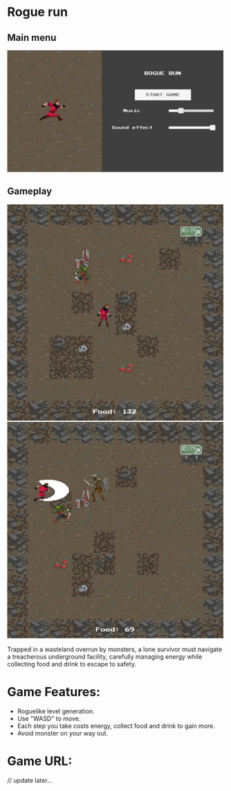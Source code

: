 # Rogue run
## Main menu
<img src="Poster/main_menu.png" width="500" />

## Gameplay
<img src="Poster/Gameplay.png" width="500" /> <img src="Poster/Gameplay2.png" width="500" />


Trapped in a wasteland overrun by monsters, a lone survivor must navigate a treacherous underground facility, carefully managing energy while collecting food and drink to escape to safety.

# Game Features:
- Roguelike level generation.
- Use "WASD" to move.
- Each step you take costs energy, collect food and drink to gain more.
- Avoid monster on your way out.

# Game URL:
// update later...
